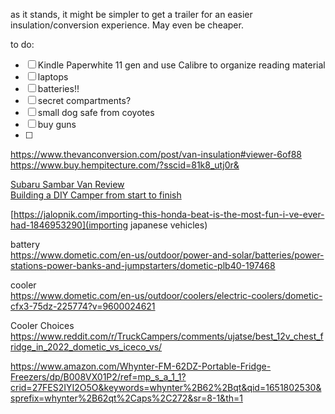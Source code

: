 as it stands, it might be simpler to get a trailer for an easier insulation/conversion experience.  May even be cheaper.  

to do:
- [ ] Kindle Paperwhite 11 gen and use Calibre to organize reading material
- [ ] laptops
- [ ] batteries!!
- [ ] secret compartments?
- [ ] small dog safe from coyotes
- [ ] buy guns
- [ ] 

https://www.thevanconversion.com/post/van-insulation#viewer-6of88  
https://www.buy.hempitecture.com/?sscid=81k8_utj0r&  
  
[Subaru Sambar Van Review](https://youtu.be/TMQn3dZp-Vk?si=qjZZ0uGG3shJL2At)  
[Building a DIY Camper from start to finish](https://youtu.be/NhWhBwXjcF8?si=TfjsmBCdNWfFvUZv)  

[https://jalopnik.com/importing-this-honda-beat-is-the-most-fun-i-ve-ever-had-1846953290](importing japanese vehicles)  


battery  
https://www.dometic.com/en-us/outdoor/power-and-solar/batteries/power-stations-power-banks-and-jumpstarters/dometic-plb40-197468   

cooler  
https://www.dometic.com/en-us/outdoor/coolers/electric-coolers/dometic-cfx3-75dz-225774?v=9600024621  

Cooler Choices  
https://www.reddit.com/r/TruckCampers/comments/ujatse/best_12v_chest_fridge_in_2022_dometic_vs_iceco_vs/  
  
https://www.amazon.com/Whynter-FM-62DZ-Portable-Fridge-Freezers/dp/B008VX01P2/ref=mp_s_a_1_1?crid=27FES2IYI2O5O&keywords=whynter%2B62%2Bqt&qid=1651802530&sprefix=whynter%2B62qt%2Caps%2C272&sr=8-1&th=1  
